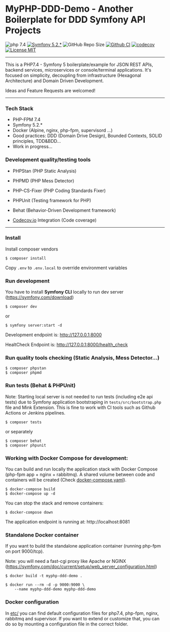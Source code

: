 # MyPHP-DDD-Demo - Another Boilerplate for DDD Symfony API Projects

![php 7.4](https://img.shields.io/badge/php-7.4-brightgreen.svg?style=flat)
[![Symfony 5.2.*](https://img.shields.io/badge/Symfony-5.2.*-brightgreen.svg?style=flat)](https://symfony.com)
![GitHub Repo Size](https://img.shields.io/github/repo-size/gonzaloplaza/myphp-ddd-demo)
[![Github CI](https://github.com/gonzaloplaza/myphp-ddd-demo/workflows/ci/badge.svg)](https://github.com/gonzaloplaza/myphp-ddd-demo/actions)
[![codecov](https://codecov.io/gh/gonzaloplaza/myphp-ddd-demo/branch/master/graph/badge.svg?token=ELT3HK2YL1)](https://codecov.io/gh/gonzaloplaza/myphp-ddd-demo)
[![License MIT](https://img.shields.io/badge/license-MIT-blue.svg)](LICENSE)

------

This is a PHP7.4 - Symfony 5 boilerplate/example for JSON REST APIs, backend services,
microservices or console/terminal applications. It's focused on simplicity, decoupling from infrastructure 
(Hexagonal Architecture) and Domain Driven Development. 

Ideas and Feature Requests are welcomed!

------

### Tech Stack

- PHP-FPM 7.4
- Symfony 5.2.*
- Docker (Alpine, nginx, php-fpm, supervisord ...)
- Good practices: DDD (Domain Drive Design), Bounded Contexts, SOLID principles, TDD&BDD... 
- Work in progress...

### Development quality/testing tools

- PHPStan (PHP Static Analysis)
- PHPMD (PHP Mess Detector)
- PHP-CS-Fixer (PHP Coding Standards Fixer)

- PHPUnit (Testing framework for PHP)
- Behat (Behavior-Driven Development framework)

- [Codecov.io](https://codecov.io/gh/gonzaloplaza/myphp-ddd-demo) Integration (Code coverage)

-------

### Install

Install composer vendors

```
$ composer install
```

Copy ``.env`` to ``.env.local`` to override environment variables

### Run development

You have to install **Symfony CLI** locally to run dev server (https://symfony.com/download)

```
$ composer dev
```
or
```
$ symfony server:start -d
```

Development endpoint is: http://127.0.0.1:8000

HealtCheck Endpoint is: http://127.0.0.1:8000/health_check

### Run quality tools checking (Static Analysis, Mess Detector...)

```
$ composer phpstan
$ composer phpmd
```

### Run tests (Behat & PHPUnit)

Note: Starting local server is not needed to run tests (including e2e api tests) due
to Symfony application bootstraping in ```tests/src/bootstrap.php```
file and Mink Extension. This is fine to work with CI tools such as Github Actions or Jenkins pipelines.

```
$ composer tests
```
or separately

```
$ composer behat
$ composer phpunit
```

### Working with Docker Compose for development:

You can build and run locally the application stack with Docker Compose (php-fpm app + nginx + rabbitmq).
A shared volume between code and containers will be created (Check [docker-compose.yaml](./docker-compose.yaml)).

```
$ docker-compose build
$ docker-compose up -d
```

You can stop the stack and remove containers:
```
$ docker-compose down
```

The application endpoint is running at: http://localhost:8081

### Standalone Docker container

If you want to build the standalone application container (running php-fpm on port 9000/tcp).

Note: you will need a fast-cgi proxy like Apache or NGINX (https://symfony.com/doc/current/setup/web_server_configuration.html)

```
$ docker build -t myphp-ddd-demo .

$ docker run --rm -d -p 9000:9000 \
    --name myphp-ddd-demo myphp-ddd-demo
```



### Docker configuration

In [etc/](./etc/) you can find default configuration files for php7.4, php-fpm, nginx, rabbitmq and supervisor.
If you want to extend or customize that, you can do so by mounting a configuration file in the correct folder.
